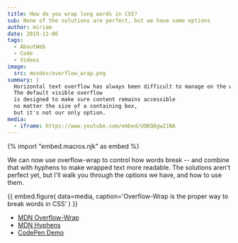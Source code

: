 ```yaml
---
title: How do you wrap long words in CSS?
sub: None of the solutions are perfect, but we have some options
author: miriam
date: 2019-11-06
tags:
  - AboutWeb
  - Code
  - Videos
image:
  src: mozdev/overflow_wrap.png
summary: |
  Horizontal text overflow has always been difficult to manage on the web.
  The default visible overflow
  is designed to make sure content remains accessible
  no matter the size of a containing box,
  but it's not our only option.
media:
  - iframe: https://www.youtube.com/embed/UOKQ6gw21NA
---
```


{% import "embed.macros.njk" as embed %}

We can now use overflow-wrap to control how words break --
and combine that with hyphens to make wrapped text more readable.
The solutions aren't perfect yet,
but I'll walk you through the options we have,
and how to use them.

{{ embed.figure(
  data=media,
  caption='Overflow-Wrap is the proper way to break words in CSS'
) }}

- [MDN Overflow-Wrap](https://developer.mozilla.org/en-US/docs/Web/CSS/overflow-wrap)
- [MDN Hyphens](https://developer.mozilla.org/en-US/docs/Web/CSS/hyphens)
- [CodePen Demo](https://codepen.io/mirisuzanne/pen/GRKoxXY)
